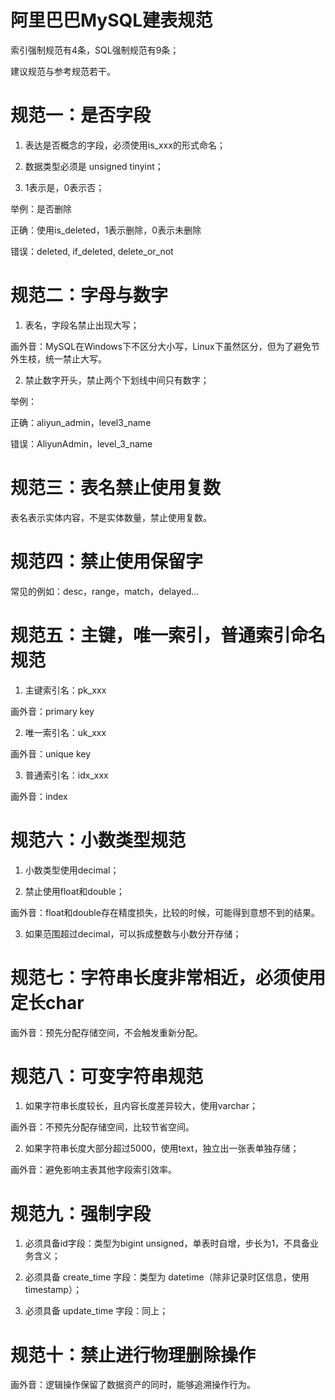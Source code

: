 # 阿里巴巴MySQL建表规范

索引强制规范有4条，SQL强制规范有9条；

建议规范与参考规范若干。

# 规范一：是否字段
1. 表达是否概念的字段，必须使用is_xxx的形式命名；

2. 数据类型必须是 unsigned tinyint；

3. 1表示是，0表示否；

举例：是否删除

正确：使用is_deleted，1表示删除，0表示未删除

错误：deleted, if_deleted, delete_or_not

# 规范二：字母与数字
1. 表名，字段名禁止出现大写；

画外音：MySQL在Windows下不区分大小写，Linux下虽然区分，但为了避免节外生枝，统一禁止大写。

2. 禁止数字开头，禁止两个下划线中间只有数字；

举例：

正确：aliyun_admin，level3_name

错误：AliyunAdmin，level_3_name

# 规范三：表名禁止使用复数

表名表示实体内容，不是实体数量，禁止使用复数。

# 规范四：禁止使用保留字

常见的例如：desc，range，match，delayed...

# 规范五：主键，唯一索引，普通索引命名规范
1. 主键索引名：pk_xxx

画外音：primary key

2. 唯一索引名：uk_xxx

画外音：unique key

3. 普通索引名：idx_xxx

画外音：index

# 规范六：小数类型规范
1. 小数类型使用decimal；

2. 禁止使用float和double；

画外音：float和double存在精度损失，比较的时候，可能得到意想不到的结果。

3. 如果范围超过decimal，可以拆成整数与小数分开存储；
# 规范七：字符串长度非常相近，必须使用定长char

画外音：预先分配存储空间，不会触发重新分配。

# 规范八：可变字符串规范
1. 如果字符串长度较长，且内容长度差异较大，使用varchar；

画外音：不预先分配存储空间，比较节省空间。

2. 如果字符串长度大部分超过5000，使用text，独立出一张表单独存储；

画外音：避免影响主表其他字段索引效率。

# 规范九：强制字段
1. 必须具备id字段：类型为bigint unsigned，单表时自增，步长为1，不具备业务含义；

2. 必须具备 create_time 字段：类型为 datetime（除非记录时区信息，使用timestamp）；

3. 必须具备 update_time 字段：同上；
# 规范十：禁止进行物理删除操作

画外音：逻辑操作保留了数据资产的同时，能够追溯操作行为。
